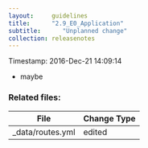 ```yaml
---
layout:     guidelines
title:      "2.9_E0_Application"
subtitle:      "Unplanned change"
collection: releasenotes
---
```


Timestamp: 2016-Dec-21 14:09:14
* maybe


### Related files:

File | Change Type
-------------------------------- | ------------
_data/routes.yml | edited
